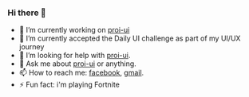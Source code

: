 ### Hi there 👋

- 🔭 I’m currently working on [proi-ui](https://github.com/specialdoom/proi-ui)
- 🌱 I’m currently accepted the Daily UI challenge as part of my UI/UX journey
- 🤔 I’m looking for help with [proi-ui](https://github.com/specialdoom/proi-ui).
- 💬 Ask me about [proi-ui](https://github.com/specialdoom/proi-ui) or anything.
- 📫 How to reach me: [facebook](https://www.facebook.com/bledeabogdan), [gmail](mailto:bledea.bogdan97@gmail.com).
- ⚡ Fun fact: i'm playing Fortnite 
